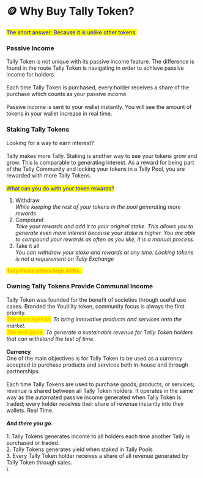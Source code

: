 # 🪙 Why Buy Tally Token?

<mark style="color:blue;">The short answer:  Because it is unlike other tokens.</mark>

### Passive Income

Tally Token is not unique with its passive income feature.  The difference is found in the route Tally Token is navigating in order to achieve passive income for holders.\
\
Each time Tally Token is purchased, every holder receives a share of the purchase which counts as your passive income.  \
\
Passive income is sent to your wallet instantly.  You will see the amount of tokens in your wallet increase in real time.

### Staking Tally Tokens

Looking for a way to earn interest?  \
\
Tally makes more Tally.  Staking is another way to see your tokens grow and grow.  This is comparable to generating interest.  As a reward for being part of the Tally Community and locking your tokens in a Tally Pool, you are rewarded with more Tally Tokens.    \
\
<mark style="color:blue;">What can you do with your token rewards?</mark>&#x20;

1. Withdraw\
   _While keeping the rest of your tokens in the pool generating more rewards_
2. Compound\
   _Take your rewards and add it to your original stake.  This allows you to generate even more interest  because your stake is higher.  You are able to compound your rewards as often as you like, it is a manual process._
3. Take it all\
   _You can withdraw your stake and rewards at any time.  Locking tokens is not a requirement on Tally Exchange_

&#x20;                                                               <mark style="color:orange;">**Tally Pools offers high APRs .**</mark>

### Owning Tally Tokens Provide Communal Income

Tally Token was founded for the benefit of societies through useful use cases.  Branded the Youtility token, community focus is always the first priority.  \
<mark style="color:orange;">The main agenda:</mark> _To bring innovative products and services onto the market._ \
<mark style="color:orange;">The end game:</mark> _To generate a sustainable revenue for Tally Token holders that can withstand the test of time._  \
\
**Currency**\
One of the main objectives is for Tally Token to be used as a currency accepted to purchase products and services both in-house and through partnerships.\
\
Each time Tally Tokens are used to purchase goods, products, or services; revenue is shared between all Tally Token holders.  It operates in the same way as the automated passive income generated when Tally Token is traded; every holder receives their share of revenue instantly into their wallets.  Real Time.\
\
_**And there you go.**_\
\
1\. Tally Tokens generates income to all holders each time another Tally is purchased or traded.\
2\. Tally Tokens generates yield when staked in Tally Pools\
3\. Every Tally Token holder receives a share of all revenue generated by Tally Token through sales.\
\
